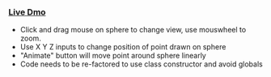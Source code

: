 ### [Live Dmo](https://robo2323.github.io/sphere-point-test/)

- Click and drag mouse on sphere to change view, use mouswheel to zoom.
- Use X Y Z inputs to change position of point drawn on sphere
- "Animate" button will move point around sphere linearly
- Code needs to be re-factored to use class constructor and avoid globals